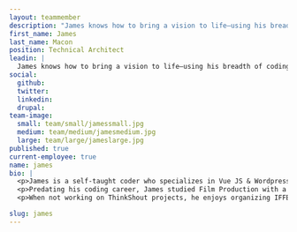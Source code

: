 ```yaml
---
layout: teammember
description: "James knows how to bring a vision to life—using his breadth of coding expertise, he translates stories into tangible experiences like a pro."
first_name: James
last_name: Macon
position: Technical Architect
leadin: |
  James knows how to bring a vision to life—using his breadth of coding expertise, he translates stories into tangible experiences like a pro.  
social:
  github:
  twitter:
  linkedin: 
  drupal:
team-image:
  small: team/small/jamessmall.jpg
  medium: team/medium/jamesmedium.jpg
  large: team/large/jameslarge.jpg
published: true
current-employee: true
name: james
bio: |
  <p>James is a self-taught coder who specializes in Vue JS & Wordpress Dev with a PHP, NodeJS, Sass, SQL, and SEO seasoning. Before joining ThinkShout, James gained experience at a Biotech company in New Hampshire and an agency in Boston; both were instrumental in developing his skills in eCommerce, SEO, and CRM integrations. 
  <p>Predating his coding career, James studied Film Production with a focus on Directing at Emerson College. While in college, he began volunteering with the Independent Film Festival of Boston (IFFBoston) where he now moonlights as the Director of Operations. 
  <p>When not working on ThinkShout projects, he enjoys organizing IFFBoston events, taking in movies at local theaters, cooking, and taking astrophotos at dark-sky locations. Bonus Fact: James proudly owns a collection of over 400 movies on various forms of physical media.

slug: james
---
```

